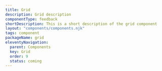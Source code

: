 ```yaml
---
title: Grid
description: Grid description
componentType: feedback
shortDescription: This is a short description of the grid component
layout: "components/components.njk"
tags: component
packageName: grid
eleventyNavigation:
  parent: Components
  key: Grid
  order: 9
  status: coming
---
```


